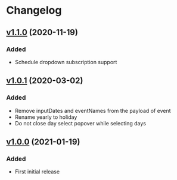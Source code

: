 # Changelog

## [v1.1.0](https://github.com/NubeIO/grafana-schedule-panel/tree/v1.0.0) (2020-11-19)
### Added
- Schedule dropdown subscription support


## [v1.0.1](https://github.com/NubeIO/grafana-schedule-panel/tree/v1.0.1) (2020-03-02)
### Added
- Remove inputDates and eventNames from the payload of event
- Rename yearly to holiday
- Do not close day select popover while selecting days


## [v1.0.0](https://github.com/NubeIO/grafana-schedule-panel/tree/v1.0.0) (2021-01-19)
### Added
- First initial release

